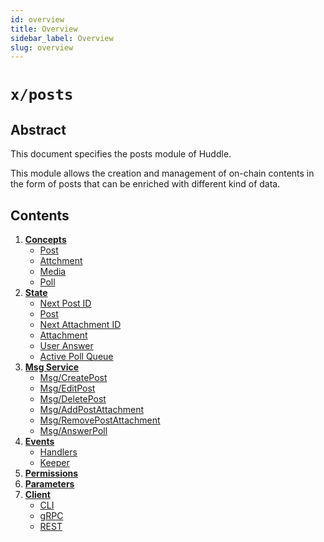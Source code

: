 ```yaml
---
id: overview
title: Overview
sidebar_label: Overview
slug: overview
---
```


# `x/posts`

## Abstract 
This document specifies the posts module of Huddle.  

This module allows the creation and management of on-chain contents in the form of posts that can be enriched with different
kind of data.

## Contents
1. **[Concepts](02-concepts.md)**
    - [Post](02-concepts.md#post)
    - [Attchment](02-concepts.md#attachment)
    - [Media](02-concepts.md#media)
    - [Poll](02-concepts.md#poll)
2. **[State](03-state.md)**
    - [Next Post ID](03-state.md#next-post-id)
    - [Post](03-state.md#post)
    - [Next Attachment ID](03-state.md#post-section)
    - [Attachment](03-state.md#attachment)
    - [User Answer](03-state.md#user-answer)
    - [Active Poll Queue](03-state.md#active-poll-queue)
3. **[Msg Service](04-messages.md)**
    - [Msg/CreatePost](04-messages.md#msgcreatepost)
    - [Msg/EditPost](04-messages.md#msgeditpost)
    - [Msg/DeletePost](04-messages.md#msgdeletepost)
    - [Msg/AddPostAttachment](04-messages.md#msgaddpostattachment)
    - [Msg/RemovePostAttachment](04-messages.md#msgremovepostattachment)
    - [Msg/AnswerPoll](04-messages.md#msganswerpoll)
4. **[Events](05-events.md)**
    - [Handlers](05-events.md#handlers)
    - [Keeper](05-events.md#keeper)
5. **[Permissions](06-permissions.md)**
6. **[Parameters](07-params.md)**
7. **[Client](08-client.md)**
   - [CLI](08-client.md#cli)
   - [gRPC](08-client.md#grpc)
   - [REST](08-client.md#rest)

